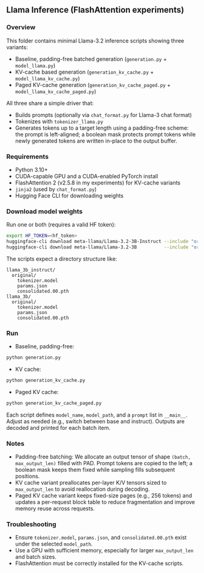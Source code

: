 ## Llama Inference (FlashAttention experiments)

### Overview
This folder contains minimal Llama-3.2 inference scripts showing three variants:
- Baseline, padding-free batched generation (`generation.py` + `model_llama.py`)
- KV-cache based generation (`generation_kv_cache.py` + `model_llama_kv_cache.py`)
- Paged KV-cache generation (`generation_kv_cache_paged.py` + `model_llama_kv_cache_paged.py`)

All three share a simple driver that:
- Builds prompts (optionally via `chat_format.py` for Llama-3 chat format)
- Tokenizes with `tokenizer_llama.py`
- Generates tokens up to a target length using a padding-free scheme: the prompt is left-aligned; a boolean mask protects prompt tokens while newly generated tokens are written in-place to the output buffer.

### Requirements
- Python 3.10+
- CUDA-capable GPU and a CUDA-enabled PyTorch install
- FlashAttention 2 (v2.5.8 in my experiments) for KV-cache variants
- `jinja2` (used by `chat_format.py`)
- Hugging Face CLI for downloading weights

### Download model weights
Run one or both (requires a valid HF token):

```bash
export HF_TOKEN=<hf_token>
huggingface-cli download meta-llama/Llama-3.2-3B-Instruct --include "original/*" --local-dir llama_3b_instruct
huggingface-cli download meta-llama/Llama-3.2-3B          --include "original/*" --local-dir llama_3b
```

The scripts expect a directory structure like:
```
llama_3b_instruct/
  original/
    tokenizer.model
    params.json
    consolidated.00.pth
llama_3b/
  original/
    tokenizer.model
    params.json
    consolidated.00.pth
```

### Run
- Baseline, padding-free:
```bash
python generation.py
```

- KV cache:
```bash
python generation_kv_cache.py
```

- Paged KV cache:
```bash
python generation_kv_cache_paged.py
```

Each script defines `model_name`, `model_path`, and a `prompt` list in `__main__`. Adjust as needed (e.g., switch between base and instruct). Outputs are decoded and printed for each batch item.

### Notes
- Padding-free batching: We allocate an output tensor of shape `(batch, max_output_len)` filled with PAD. Prompt tokens are copied to the left; a boolean mask keeps them fixed while sampling fills subsequent positions.
- KV cache variant preallocates per-layer K/V tensors sized to `max_output_len` to avoid reallocation during decoding.
- Paged KV cache variant keeps fixed-size pages (e.g., 256 tokens) and updates a per-request block table to reduce fragmentation and improve memory reuse across requests.

### Troubleshooting
- Ensure `tokenizer.model`, `params.json`, and `consolidated.00.pth` exist under the selected `model_path`.
- Use a GPU with sufficient memory, especially for larger `max_output_len` and batch sizes.
- FlashAttention must be correctly installed for the KV-cache scripts.